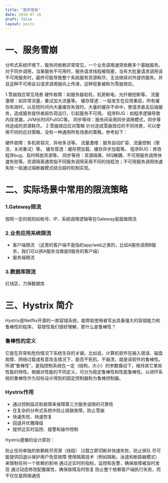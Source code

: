 ```yaml
---
title: "服务雪崩"
date: 2018-07-16
draft: false
layout: posts
---
```


# 一、服务雪崩
分布式系统环境下，服务间依赖非常常见，一个业务调用通常依赖多个基础服务。对于同步调用，当某服务不可用时，服务请求线程被阻塞，当有大批量请求调用该不可用服务时，最终可能导致整个系统服务资源耗尽，无法继续对外提供服务。并且这种不可用会沿请求调用链向上传递，这种现象被称为雪崩效应。

1.雪崩效应常见场景
硬件故障：如服务器宕机，机房断电，光纤被挖断等。
流量激增：如异常流量，重试加大流量等。
缓存穿透：一般发生在应用重启，所有缓存失效时，以及短时间内大量缓存失效时。大量的缓存不命中，使请求直击后端服务，造成服务提供者超负荷运行，引起服务不可用。
程序BUG：如程序逻辑导致内存泄漏，JVM长时间FullGC等。
同步等待：服务间采用同步调用模式，同步等待造成的资源耗尽。
2.雪崩效应应对策略
针对造成雪崩效应的不同场景，可以使用不同的应对策略，没有一种通用所有场景的策略，参考如下：

硬件故障：多机房容灾、异地多活等。
流量激增：服务自动扩容、流量控制（限流、关闭重试）等。
缓存穿透：缓存预加载、缓存异步加载等。
程序BUG：修改程序bug、及时释放资源等。
同步等待：资源隔离、MQ解耦、不可用服务调用快速失败等。资源隔离通常指不同服务调用采用不同的线程池；不可用服务调用快速失败一般通过熔断器模式结合超时机制实现。
# 二、实际场景中常用的限流策略
### 1.Gateway限流
按照一定的规则如帐号、IP、系统调用逻辑等在Gateway层面做限流
### 2.业务应用系统限流

- 客户端限流 （这里的客户端不是指的app/web之类的，比如A服务调用B服务，我们可以把A服务当做是B服务的客户端）
- 服务端限流
### 3.数据库限流
红线区，力保数据库
# 三、Hystrix 简介
Hystrix是Netflix开源的一款容错系统，能帮助使用者写出具备强大的容错能力和鲁棒性的程序。
容错性我们很好理解，那什么是鲁棒性？
### 鲁棒性的定义
它是在异常和危险情况下系统生存的关键。比如说，计算机软件在输入错误、磁盘故障、网络过载或有意攻击情况下，能否不死机、不崩溃，就是该软件的鲁棒性。所谓“鲁棒性”，是指控制系统在一定（结构，大小）的参数摄动下，维持其它某些性能的特性。根据对性能的不同定义，可分为稳定鲁棒性和性能鲁棒性。以闭环系统的鲁棒性作为目标设计得到的固定控制器称为鲁棒控制器。
### Hystrix作用

- 通过控制延迟和故障来保障第三方服务调用的可靠性
- 在复杂的分布式系统中防止级联故障，防止雪崩
- 快速失败、快速恢复
- 回退并优雅降级
- 提供近实时监控、报警和操作控制

Hystrix遵循的设计原则：

防止任何单独的依赖耗尽资源（线程）
过载立即切断并快速失败，防止排队
尽可能提供回退以保护用户免受故障
使用隔离技术（例如隔板，泳道和断路器模式）来限制任何一个依赖的影响
通过近实时的指标，监控和告警，确保故障被及时发现
通过动态修改配置属性，确保故障及时恢复
防止整个依赖客户端执行失败，而不仅仅是网络通信
